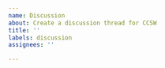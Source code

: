 ```yaml
---
name: Discussion
about: Create a discussion thread for CCSW
title: ''
labels: discussion
assignees: ''

---
```


